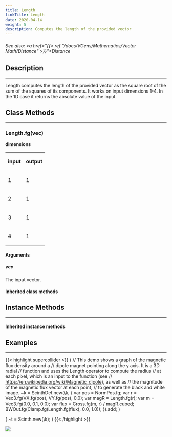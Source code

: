 ```yaml
---
title: Length
linkTitle: Length
date: 2020-04-14
weight: 5
description: Computes the length of the provided vector
---
```

<!-- generated file, please edit the original .schelp file(in the Scintillator repository) and then run schelpToMarkDown.scdscript to regenerate. -->
###### See also: <a href="{{< ref "/docs/VGens/Mathematics/Vector Math/Distance" >}}">Distance</a> 



## Description
---



Length computes the length of the provided vector as the square root of the sum of the squares of its components. It works on input dimensions 1-4. In the 1D case it returns the absolute value of the input.



## Class Methods
---



### Length.fg(vec)



<strong>dimensions</strong>


<table>
<tr><td>

<strong>input</strong>

</td><td>

<strong>output</strong>

</td></tr>
<tr><td>

1

</td><td>

1

</td></tr>
<tr><td>

2

</td><td>

1

</td></tr>
<tr><td>

3

</td><td>

1

</td></tr>
<tr><td>

4

</td><td>

1

</td></tr>

</table>


#### Arguments

##### vec



The input vector.





#### Inherited class methods



## Instance Methods
---



#### Inherited instance methods



## Examples
---



{{< highlight supercollider >}}
(
// This demo shows a graph of the magnetic flux density around a
// dipole magnet pointing along the y axis. It is a 3D radial
// function and uses the Length operator to compute the radius
// at each pixel, which is an input to the function (see
// https://en.wikipedia.org/wiki/Magnetic_dipole), as well as
// the magnitude of the magnetic flux vector at each point,
// to generate the black and white image.
~k = ScinthDef.new(\k, {
    var pos = NormPos.fg;
    var r = Vec3.fg(VX.fg(pos), VY.fg(pos), 0.0);
    var magR = Length.fg(r);
    var m = Vec3.fg(0.0, 0.1, 0.0);
    var flux = Cross.fg(m, r) / magR.cubed;
    BWOut.fg(Clamp.fg(Length.fg(flux), 0.0, 1.0));
}).add;
)

(
~t = Scinth.new(\k);
)
{{< /highlight >}}

<img src="/images/schelp/Length.png" />